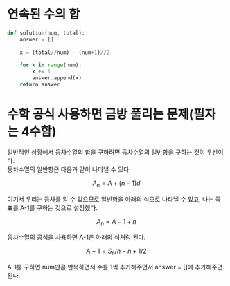 # 연속된 수의 합

~~~python
def solution(num, total):
    answer = []
    
    x = (total//num) - (num+1)//2
    
    for k in range(num):
        x += 1
        answer.append(x)
    return answer
~~~

# 수학 공식 사용하면 금방 풀리는 문제(필자는 4수함)

<div>일반적인 상황에서 등차수열의 합을 구하려면 등차수열의 일반항을 구하는 것이 우선이다.</div>

<div>등차수열의 일반항은 다음과 같이 나타낼 수 있다.</div>

$$ A_n = A + (n-1)d $$ 

여기서 우리는 등차를 알 수 있으므로 일반항을 아래의 식으로 나타낼 수 있고, 나는 목표를 A-1를 구하는 것으로 설정했다.

$$ A_n = A-1 + n $$

등차수열의 공식을 사용하면 A-1은 아래의 식처럼 된다.

$$ A-1 = S_n/n - n+1/2 $$

A-1를 구하면 num만큼 반복하면서 수를 1씩 추가해주면서 answer = []에 추가해주면 된다.



